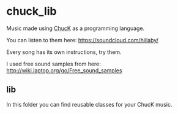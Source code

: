# chuck_lib

Music made using [ChucK](http://chuck.cs.princeton.edu/) as a programming language.

You can listen to them here: https://soundcloud.com/hillaby/

Every song has its own instructions, try them.

I used free sound samples from here: http://wiki.laptop.org/go/Free_sound_samples

## lib

In this folder you can find reusable classes for your ChucK music.

